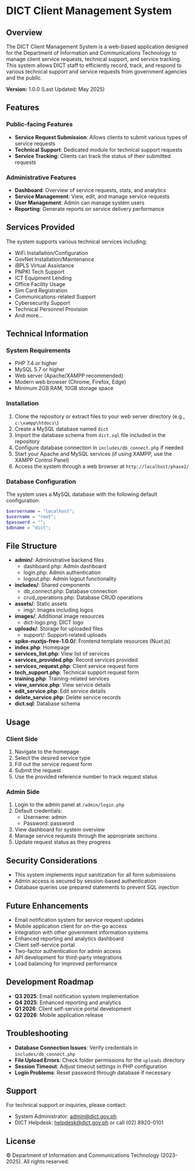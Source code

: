 # DICT Client Management System

## Overview
The DICT Client Management System is a web-based application designed for the Department of Information and Communications Technology to manage client service requests, technical support, and service tracking. This system allows DICT staff to efficiently record, track, and respond to various technical support and service requests from government agencies and the public.

**Version:** 1.0.0 (Last Updated: May 2025)

## Features

### Public-facing Features
- **Service Request Submission**: Allows clients to submit various types of service requests
- **Technical Support**: Dedicated module for technical support requests
- **Service Tracking**: Clients can track the status of their submitted requests

### Administrative Features
- **Dashboard**: Overview of service requests, stats, and analytics
- **Service Management**: View, edit, and manage service requests
- **User Management**: Admin can manage system users
- **Reporting**: Generate reports on service delivery performance

## Services Provided
The system supports various technical services including:
- WiFi Installation/Configuration
- GovNet Installation/Maintenance
- iBPLS Virtual Assistance
- PNPKI Tech Support
- ICT Equipment Lending
- Office Facility Usage
- Sim Card Registration
- Communications-related Support
- Cybersecurity Support
- Technical Personnel Provision
- And more...

## Technical Information

### System Requirements
- PHP 7.4 or higher
- MySQL 5.7 or higher
- Web server (Apache/XAMPP recommended)
- Modern web browser (Chrome, Firefox, Edge)
- Minimum 2GB RAM, 10GB storage space

### Installation

1. Clone the repository or extract files to your web server directory (e.g., `c:\xampp\htdocs\`)
2. Create a MySQL database named `dict`
3. Import the database schema from `dict.sql` file included in the repository
4. Configure database connection in `includes/db_connect.php` if needed
5. Start your Apache and MySQL services (if using XAMPP, use the XAMPP Control Panel)
6. Access the system through a web browser at `http://localhost/phase2/`

### Database Configuration
The system uses a MySQL database with the following default configuration:
```php
$servername = "localhost";
$username = "root";
$password = "";
$dbname = "dict";
```

## File Structure
- **admin/**: Administrative backend files
  - dashboard.php: Admin dashboard
  - login.php: Admin authentication
  - logout.php: Admin logout functionality
- **includes/**: Shared components
  - db_connect.php: Database connection
  - crud_operations.php: Database CRUD operations
- **assets/**: Static assets
  - img/: Images including logos
- **images/**: Additional image resources
  - dict-logo.png: DICT logo
- **uploads/**: Storage for uploaded files
  - support/: Support-related uploads
- **spike-nuxtjs-free-1.0.0/**: Frontend template resources (Nuxt.js)
- **index.php**: Homepage
- **services_list.php**: View list of services
- **services_provided.php**: Record services provided
- **services_request.php**: Client service request form
- **tech_support.php**: Technical support request form
- **training.php**: Training-related services
- **view_service.php**: View service details
- **edit_service.php**: Edit service details
- **delete_service.php**: Delete service records
- **dict.sql**: Database schema

## Usage

### Client Side
1. Navigate to the homepage
2. Select the desired service type
3. Fill out the service request form
4. Submit the request
5. Use the provided reference number to track request status

### Admin Side
1. Login to the admin panel at `/admin/login.php`
2. Default credentials: 
   - Username: admin
   - Password: password
3. View dashboard for system overview
4. Manage service requests through the appropriate sections
5. Update request status as they progress

## Security Considerations
- This system implements input sanitization for all form submissions
- Admin access is secured by session-based authentication
- Database queries use prepared statements to prevent SQL injection

## Future Enhancements
- Email notification system for service request updates
- Mobile application client for on-the-go access
- Integration with other government information systems
- Enhanced reporting and analytics dashboard
- Client self-service portal
- Two-factor authentication for admin access
- API development for third-party integrations
- Load balancing for improved performance

## Development Roadmap
- **Q3 2025**: Email notification system implementation
- **Q4 2025**: Enhanced reporting and analytics
- **Q1 2026**: Client self-service portal development
- **Q2 2026**: Mobile application release

## Troubleshooting
- **Database Connection Issues**: Verify credentials in `includes/db_connect.php`
- **File Upload Errors**: Check folder permissions for the `uploads` directory
- **Session Timeout**: Adjust timeout settings in PHP configuration
- **Login Problems**: Reset password through database if necessary

## Support
For technical support or inquiries, please contact:
- System Administrator: admin@dict.gov.ph
- DICT Helpdesk: helpdesk@dict.gov.ph or call (02) 8920-0101

## License
© Department of Information and Communications Technology (2023-2025). All rights reserved.